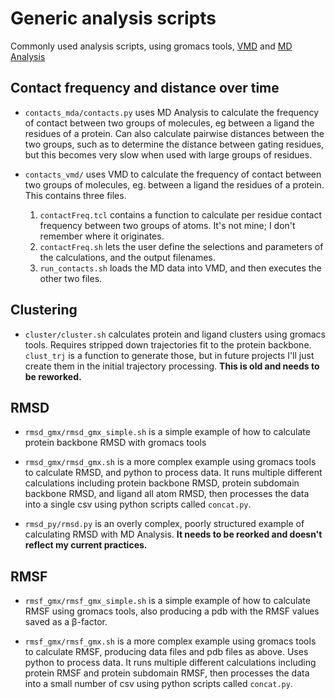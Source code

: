 # Generic analysis scripts

Commonly used analysis scripts, using gromacs tools, [VMD](https://www.ks.uiuc.edu/Research/vmd/) and [MD Analysis](https://www.mdanalysis.org/)

## Contact frequency and distance over time

* `contacts_mda/contacts.py` uses MD Analysis to calculate the frequency of contact between two groups of molecules, eg between a ligand the residues of a protein.  Can also calculate pairwise distances between the two groups, such as to determine the distance between gating residues, but this becomes very slow when used with large groups of residues.

* `contacts_vmd/` uses VMD to calculate the frequency of contact between two groups of molecules, eg. between a ligand the residues of a protein.  This contains three files.
    1. `contactFreq.tcl` contains a function to calculate per residue contact frequency between two groups of atoms.  It's not mine; I don't remember where it originates.
    2. `contactFreq.sh` lets the user define the selections and parameters of the calculations, and the output filenames.
    3. `run_contacts.sh` loads the MD data into VMD, and then executes the other two files.

## Clustering

* `cluster/cluster.sh` calculates protein and ligand clusters using gromacs tools.  Requires stripped down trajectories fit to the protein backbone. `clust_trj` is a function to generate those, but in future projects I'll just create them in the initial trajectory processing.  **This is old and needs to be reworked.**

## RMSD

* `rmsd_gmx/rmsd_gmx_simple.sh` is a simple example of how to calculate protein backbone RMSD with gromacs tools

* `rmsd_gmx/rmsd_gmx.sh` is a more complex example using gromacs tools to calculate RMSD, and python to process data.  It runs multiple different calculations including protein backbone RMSD, protein subdomain backbone RMSD, and ligand all atom RMSD, then processes the data into a single csv using python scripts called `concat.py`.

* `rmsd_py/rmsd.py` is an overly complex, poorly structured example of calculating RMSD with MD Analysis.  **It needs to be reorked and doesn't reflect my current practices.**

## RMSF

* `rmsf_gmx/rmsf_gmx_simple.sh` is a simple example of how to calculate RMSF using gromacs tools, also producing a pdb with the RMSF values saved as a β-factor.

* `rmsf_gmx/rmsf_gmx.sh` is a more complex example using gromacs tools to calculate RMSF, producing data files and pdb files as above.  Uses python to process data.  It runs multiple different calculations including protein RMSF and protein subdomain RMSF, then processes the data into a small number of csv using python scripts called `concat.py`.
